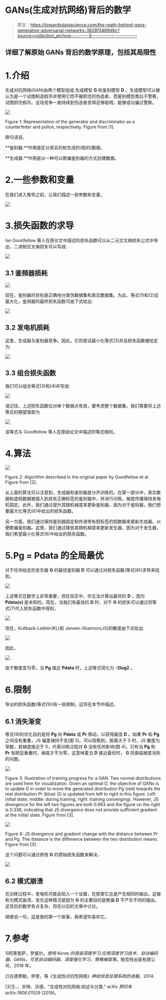 # GANs(生成对抗网络)背后的数学

> 原文：<https://towardsdatascience.com/the-math-behind-gans-generative-adversarial-networks-3828f3469d9c?source=collection_archive---------3----------------------->

## 详细了解原始 GANs 背后的数学原理，包括其局限性

# 1.介绍

生成对抗网络(GAN)由两个模型组成:生成模型 **G** 和鉴别模型 **D** 。生成模型可以被认为是一个试图制造假币并使用它而不被抓住的伪造者，而鉴别模型类似于警察，试图抓住假币。这场竞争一直持续到伪造者变得足够聪明，能够成功骗过警察。

![](img/e39737336d30c69affe530a5a1567a86.png)

Figure 1: Representation of the generator and discriminator as a counterfeiter and police, respectively. Figure from [1].

换句话说，

**鉴别器:**作用是区分真实的和生成的(假的)数据。

**生成器:**作用是以一种可以欺骗鉴别器的方式创建数据。

# 2.一些参数和变量

在我们进入推导之前，让我们描述一些参数和变量。

![](img/6537f00e2058523708bc26a35867e870.png)

# 3.损失函数的求导

Ian Goodfellow 等人在原论文中描述的损失函数可以从二元交叉熵损失公式中导出。二进制交叉熵损失可以写成:

![](img/e01255279e851161e3cb32d052debf9f.png)

## 3.1 鉴频器损耗

![](img/f95dc7588676635620ea6b029b35f682.png)

现在，鉴别器的目标是正确地分类伪数据集和真实数据集。为此，等式(1)和(2)应最大化，鉴频器的最终损失函数可由下式给出:

![](img/45096d85c0116e2f2d95122800fb7f7d.png)

## 3.2 发电机损耗

这里，生成器与鉴别器竞争。因此，它将尝试最小化等式(3)并且损失函数被给定为:

![](img/28c63425f9bc197db252091f4a34da97.png)

## 3.3 组合损失函数

我们可以组合等式(3)和(4)并写成:

![](img/0d4a858dad6027398f24463d41675c56.png)

请记住，上述损失函数仅对单个数据点有效，要考虑整个数据集，我们需要将上述等式的期望值取为

![](img/afe3b6a10bb4830a872f0fae7704684e.png)

该等式与 Goodfellow 等人在原始论文中描述的等式相同。

# 4.算法

![](img/b896d8fe506152bd1083215e7cbc29ef.png)

Figure 2: Algorithm described in the original paper by Goodfellow et al. Figure from [2].

从上面的算法可以注意到，生成器和鉴别器是分开训练的。在第一部分中，真实数据和虚假数据被插入到具有正确标签的鉴别器中，并进行训练。梯度传播保持发电机固定。此外，我们通过提升其随机梯度来更新鉴别器，因为对于鉴别器，我们想要最大化等式(6)中给出的损失函数。

另一方面，我们通过保持鉴别器固定和传递带有假标签的假数据来更新生成器，以便欺骗鉴别器。这里，我们通过降低其随机梯度来更新发生器，因为对于发生器，我们希望最小化等式(6)中给出的损失函数。

# 5.Pg = Pdata 的全局最优

对于任何给定的发生器 **G** 的最佳鉴别器 **D** 可以通过对损失函数(等式(6))求导来找到，

![](img/4aa76ecf8a6a0e12b1b47972898d4e33.png)

上述等式在数学上非常重要，但在现实中，你无法计算出最优的 **D** ，因为 **Pdata(x)** 是未知的。现在，当我们有最佳的 **D** 时，对于 **G** 的损失可以通过将等式(7)代入损失函数中得到，

![](img/baedd26c82f796fc141733e53433ccc1.png)

现在，Kullback-Leibler(KL)和 Jensen-Shannon(JS)的散度由下式给出:

![](img/78df379a43e22afd57e4cda457a105cf.png)

因此，

![](img/766f2fea4eaaa8b371648e12c6c4fa14.png)

由于散度变为零，当 **Pg** 接近 **Pdata** 时，上述等式简化为 **-2log2** 。

# 6.限制

导出的损失函数(等式(9))有一些限制，这将在本节中描述。

## 6.1 消失渐变

等式(9)的优化目的是将 **Pg** 向 **Pdata** 或 **Pr** 移动，以获得最佳 **D** 。如果 **Pr** 和 **Pg** 之间没有重叠，JS 偏差保持不变(图 3)。可以观察到，距离大于 5 时，JS 散度为常数，其梯度接近于 0，代表训练过程对 **G** 没有任何影响(图 4)。只有当 **Pg** 和 **Pr** 有明显重叠时，梯度才不为零，这意味着当 **D** 接近最优时， **G** 将面临梯度消失的问题。

![](img/caa8118901b91d62b3f8ae600122c6df.png)

Figure 3: Illustration of training progress for a GAN. Two normal distributions are used here for visualization. Given an optimal D, the objective of GANs is to update G in order to move the generated distribution Pg (red) towards the real distribution Pr (blue) (G is updated from left to right in this figure. Left: initial state, middle: during training, right: training converging). However, JS divergence for the left two figures are both 0.693 and the figure on the right is 0.336, indicating that JS divergence does not provide sufficient gradient at the initial state. Figure from [3].

![](img/879f71d8090b37006baebe98fb414486.png)

Figure 4: JS divergence and gradient change with the distance between Pr and Pg. The distance is the difference between the two distribution means. Figure from [3].

这个问题可以通过修改 **G** 的原始损失函数来解决，

![](img/023b980ccb8092cba46b1f8e69e83f2a.png)

## 6.2 模式崩溃

在训练过程中，发电机可能会陷入一个设置，在那里它总是产生相同的输出。这被称为模式崩溃。发生这种情况是因为 **G** 的主要目的是欺骗 **D** 不产生不同的输出。这背后的数学有点复杂，将在以后的文章中讨论。

顺便说一句，这是我的第一个故事，我希望你喜欢它。

# 7.参考

1]阿蒂恩萨，罗威尔。*使用 Keras 的高级深度学习:应用深度学习技术、自动编码器、GANs、可变自动编码器、深度强化学习、策略梯度等*。帕克特出版有限公司，2018 年。

2]古德费勒，伊恩，等《生成性对抗性网络》*神经信息处理系统的进展*。2014.

[3]王、、佘琦、沃德。"生成性对抗网络:综述与分类." *arXiv 预印本 arXiv:1906.01529* (2019)。